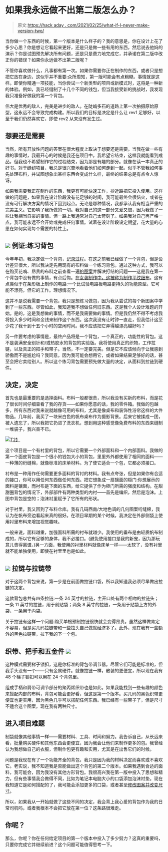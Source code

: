 # 如果我永远做不出第二版怎么办？

> 原文:[https://hack aday . com/2021/02/25/what-if-I-never-make-version-two/](https://hackaday.com/2021/02/25/what-if-i-never-make-version-two/)

当你做一个东西的时候，第一个版本是什么样子的？我的意思是，你在设计上花了多少心思？你是想让它看起来更好，还是只是做一些有用的东西，然后说去他妈的演示？你是试图预先解决所有问题，还是只是费力地完成它，并承诺在第二版中改正你的错误？如果你永远做不出第二版呢？

不管你喜欢做什么，凡事都有第一次。如果你需要你正在制作的东西，或者只是想把它放在身边，这似乎并不重要:众所周知，第一版可能会有点粗糙。事情就是这样。即使你精通一项技能，当你尝试一个新类型的项目或新模式时，这将是一种新的体验。例如，我已经缝制了十几个不同的钱包，但当我接受新的挑战时，我发现我只准备好做我的第一个背包。

伟大是优秀的敌人，完美是进步的敌人。在陡峭多石的道路上第一次拍摄原始原型，这永远不会导致完成构建。所以我们的目标是决定是什么让 rev1 足够好，以至于我们仍然喜欢它，即使 rev2 从来没有发生过。

## 想要还是需要

当然，所有开放性问题的答案在很大程度上取决于想要还是需要。当我在做一些有趣的事情时，我最开心的时候是我还在项目中。我希望它结束，这样我就能看到成品，但我也不希望制作它的过程结束，因为那是有趣的部分。就像在读一本真正的好书。对于缝纫项目，我总是很兴奋地看着他们如何走到一起。似乎不管我如何事先处理布料，并试图想象出某样东西会变成什么样，最终的结果总是有点令人惊讶。

如果我需要我正在制作的东西，我更有可能快速工作，抄近路把它投入使用。这样做的问题是，如果我在设计阶段没有花足够的时间，我可能最终会很恼火，或者在没有可行解决方案的情况下回到起点。无论是哪种情况，我都承认我有相当严重的完美主义。它影响了我所做的一切。我对自己的这一部分又爱又恨，因为我做了一些让我相当自豪的事情。但一路上我通常对自己太苛刻了。如果我对自己再严格一点，我可能永远不会开始或完成任何事情。试着在设计阶段设定期望，花大量的心思在如何实现每个需要的特性上。

## [![](../Images/e1cc7129bf12ab0edcf6d8b757e19a17.png)](https://hackaday.com/wp-content/uploads/2021/02/backpack-front.jpg) 例证:练习背包

今年年初，我决定做一个背包，[记录过程](https://hackaday.io/project/176666-practice-backpack)。在这之前我已经做了一个背包，但是设计差异很大，所以我决定先用现有的布料做一个练习背包。通过这种方式，我可以在购买花哨、昂贵的布料之前查看一遍[的图案](https://www.etsy.com/listing/527661844/vicky-backpack-pdf-sewing-pattern)并解决打结的问题——这是我在第一个背包中没有做的事情，有点后悔。[在女装制作中，这被称为制作平纹细布](https://www.craftsy.com/post/custom-fit-clothing/#)。这有点类似于在条形板上制作的电路:一个比试验电路板电路更持久的功能原型。它可能不漂亮，但它的工作。理想情况下。

这并不是说我需要一个背包，我只是想练习做包，因为我从尝试的每个新图案中学到了一些东西。尽管如此，我知道我不想做任何旧东西。这是我个人设计难题的开始。是的，这是我想做的事情，而不是我需要做的事情。但是我仍然不得不考虑我将投入多少时间和金钱来制作这个东西。这次我没有让时钟一直走，但我估计这至少花了我十到十五个小时的空闲时间。我不应该把它弄得越漂亮越好吗？

另一件要考虑的事情是，最终产品将是一个背包，一个真正的，功能性的背包。这不是装满安全别针和/或热胶水的背包的实验版。我将使用真正的织物，工作拉链，以及真正的把手和带子。当然，不一定要完美。但是它不应该倾向于让我感到骄傲而不是尴尬吗？我同意。因为我可能会想用它，或者如果结果足够好的话，甚至会把它卖给别人。所以这个练习背包需要预先做大量的决定，从面料到拉链到硬件。

## 决定，决定

首先也是最重要的是选择面料。布料一般都很贵，所以我没有买新的布料，而是花了很长时间仔细查看了我的存货——如果你愿意的话，我的零件箱。我做的包越多，所有东西对我来说就越像可用的布料，尤其是像桌布和装饰性浴帘这样的大件物品。几年前，我买了一块米白色的帆布桌布作为摄影背景。后来它被揉成一团，被人遗忘了，所以我把它扔进了洗衣机，想到用这种感觉像免费布料的东西来缝制一堆袋子，我兴奋不已。

[![](../Images/b74f4b66f7e3165cecfa03f0361539a7.png)T2】](https://hackaday.com/wp-content/uploads/2021/02/donut-backpack.jpg)

这个项目是一个有衬里的背包，所以它需要一个外部面料和一个内部面料。我做的第一个面皮背包是一个很小的钱包大小的背包，里里外外都使用了相同的面料——一种薄的绗缝棉，就像标准的床单材料。为了使它适合一个包，它都必须接口。

衬布是一种用作任何需要更多面料的背衬的材料。我有点夸张，但是如果你有合适的接口，你可以用任何东西做任何东西。把它想象成一扇镶面的柜门:你想展示的面料是镶面，而衬布是下面的东西，给它提供了作为柜门所需的强度和结构。在甜甜圈背包的情况下，外部部件有两种类型的内衬——首先是编织，然后是泡沫。上图中背包是空的；泡沫衬里赋予了它所有的形状。

对于衬里，我又回到了布料仓库。我有几码西南/大地色调的几何图案绗缝棉，我认为在帆布旁边看起来真的很好。在项目早期的某个时候，我决定在外部侧袋上使用衬里布料来增加视觉趣味。

一般来说，面料越重，加强面料所需的衬布就越少。我使用的垂布是由轻质帆布制成的，所以它有足够的身体，我不必接口。(避免使用接口是我的新宠，因为那玩意儿贵得离谱。)另一方面，我使用的衬里材料就像床单一样——太软了，没有衬里就不能单独使用，即使在衬里里也是如此。

## [![](../Images/396a5622bc54941839ac414dcd360933.png)](https://hackaday.com/wp-content/uploads/2021/02/zips-corrected.jpg) 拉链与拉链带

对于这两个背包来说，第一步是在前面做拉链口袋，所以我知道我必须尽早做出拉链的决定。

这款背包总共有四条拉链:一条 24 英寸的拉链，主开口处有两个相吻的拉链头；一条 11 英寸的拉链，用于前贴袋；两条 8 英寸的拉链，一条用于贴袋上方的外袋，一条用于内袋。

关于拉链有这样一个问题:购买单根预制拉链很快就会变得昂贵。虽然这样做肯定不容易，但是买几码拉链带和一些拉头自己做就经济多了。此外，现在我有一些额外的黑色拉链带，拉下我的下一个包。

## 织带、把手和五金件 [![](../Images/6f7fd02e696de147e924554bfefaac47.png)](https://hackaday.com/wp-content/uploads/2021/02/webbing.jpg)

这种模式需要梯子锁扣，这是你标准的背包带调节器。尽管它们可能是标准的，但我手头没有一个——只有金属硬件。就像拉链一样，散装的更便宜，所以现在我有 48 个梯子锁扣可以用在 24 个背包里。

组成手柄和肩带可调节部分的聚丙烯织带也是如此。如果我能找到一些有趣的颜色来搭配内部的布料，背包可能会更好看，但这是第一个版本。买几码的黑色织带更便宜也更实用，因为黑色几乎可以搭配任何东西。我已经有一些带子了，但是尺寸不适合这个图案。现在我有两种尺寸。

## 进入项目难题

制袋就像其他事情一样——需要材料、工具、时间和努力。我告诉自己，从长远来看，批量购买硬件和其他东西会更便宜，因为我会让他们来制作更多的包。我曾经认为我想做自己的衣服，但制作包更有趣和实用，尤其是在出售它们的时候。

问题是我现在有了一个功能齐全的背包，我只是因为我的材料决定而喜欢或不喜欢它。老实说，我不知道我是否能做出这个背包的第二个版本。如果我遇到合适的面料，我可能会，因为我没有其他方形背包。我很高兴我在第一版中投入了思想和精力，但有些事情我会做得不同，比如为笔记本电脑大小的口袋添加泡沫衬垫。现在我知道它是如何搭配的了，我可能会添加更多的口袋，或者甚至[修改图案并改变尺寸](https://hackaday.io/project/176510-bag-hacking)。

所以，如果我从一开始就做了这些不同的决定，我会背上我心爱的背包作为我的日常司机吗，或者我根本不会把它放在第一位？这条路很难走。

## 你呢？

那么，你呢？你在任何给定项目的第一个版本中投入了多少努力？这真的重要吗，只要你完成它并继续前进？这个问题可能值得思考一下。